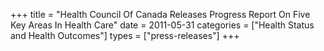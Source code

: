 +++
title = "Health Council Of Canada Releases Progress Report On Five Key Areas In Health Care"
date = 2011-05-31
categories = ["Health Status and Health Outcomes"]
types = ["press-releases"]
+++
